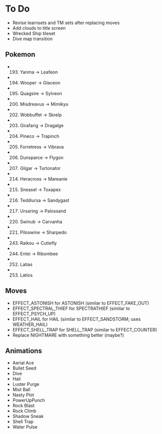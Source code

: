 # To Do

- Revise learnsets and TM sets after replacing moves
- Add clouds to title screen
- Wrecked Ship tileset
- Dive map transition


## Pokemon

- 193. Yanma -> Leafeon
- 194. Wooper -> Glaceon
- 195. Quagsire -> Sylveon
- 200. Misdreavus -> Mimikyu
- 202. Wobbuffet -> Skrelp
- 203. Girafarig -> Dragalge
- 204. Pineco -> Trapinch
- 205. Forretress -> Vibrava
- 206. Dunsparce -> Flygon
- 207. Gligar -> Turtonator
- 214. Heracross -> Mareanie
- 215. Sneasel -> Toxapex
- 216. Teddiursa -> Sandygast
- 217. Ursaring -> Palossand
- 220. Swinub -> Carvanha
- 221. Piloswine -> Sharpedo
- 243. Raikou -> Cutiefly
- 244. Entei -> Ribombee
- 252. Latias
- 253. Latios


## Moves

- EFFECT_ASTONISH for ASTONISH (similar to EFFECT_FAKE_OUT)
- EFFECT_SPECTRAL_THIEF for SPECTRATHIEF (similar to EFFECT_PSYCH_UP)
- EFFECT_HAIL for HAIL (similar to EFFECT_SANDSTORM; uses WEATHER_HAIL)
- EFFECT_SHELL_TRAP for SHELL_TRAP (similar to EFFECT_COUNTER)
- Replace NIGHTMARE with something better (maybe?)


## Animations

- Aerial Ace
- Bullet Seed
- Dive
- Hail
- Luster Purge
- Mist Ball
- Nasty Plot
- PowerUpPunch
- Rock Blast
- Rock Climb
- Shadow Sneak
- Shell Trap
- Water Pulse